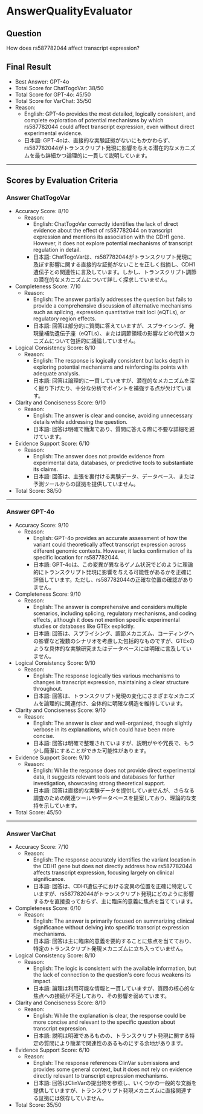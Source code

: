# AnswerQualityEvaluator

## Question

How does rs587782044 affect transcript expression?

## Final Result

- Best Answer: GPT-4o
- Total Score for ChatTogoVar: 38/50  
- Total Score for GPT-4o: 45/50  
- Total Score for VarChat: 35/50  
- Reason:  
  - English: GPT-4o provides the most detailed, logically consistent, and complete exploration of potential mechanisms by which rs587782044 could affect transcript expression, even without direct experimental evidence.  
  - 日本語: GPT-4oは、直接的な実験証拠がないにもかかわらず、rs587782044がトランスクリプト発現に影響を与える潜在的なメカニズムを最も詳細かつ論理的に一貫して説明しています。  

---

## Scores by Evaluation Criteria

### Answer ChatTogoVar
- Accuracy Score: 8/10  
  - Reason:  
    - English: ChatTogoVar correctly identifies the lack of direct evidence about the effect of rs587782044 on transcript expression and mentions its association with the CDH1 gene. However, it does not explore potential mechanisms of transcript regulation in detail.  
    - 日本語: ChatTogoVarは、rs587782044がトランスクリプト発現に及ぼす影響に関する直接的な証拠がないことを正しく指摘し、CDH1遺伝子との関連性に言及しています。しかし、トランスクリプト調節の潜在的なメカニズムについて詳しく探求していません。  
- Completeness Score: 7/10  
  - Reason:  
    - English: The answer partially addresses the question but fails to provide a comprehensive discussion of alternative mechanisms such as splicing, expression quantitative trait loci (eQTLs), or regulatory region effects.  
    - 日本語: 回答は部分的に質問に答えていますが、スプライシング、発現量補助遺伝子座（eQTLs）、または調節領域の影響などの代替メカニズムについて包括的に議論していません。  
- Logical Consistency Score: 8/10  
  - Reason:  
    - English: The response is logically consistent but lacks depth in exploring potential mechanisms and reinforcing its points with adequate analysis.   
    - 日本語: 回答は論理的に一貫していますが、潜在的なメカニズムを深く掘り下げたり、十分な分析でポイントを補強する点が欠けています。  
- Clarity and Conciseness Score: 9/10  
  - Reason:  
    - English: The answer is clear and concise, avoiding unnecessary details while addressing the question.  
    - 日本語: 回答は明確で簡潔であり、質問に答える際に不要な詳細を避けています。  
- Evidence Support Score: 6/10  
  - Reason:  
    - English: The answer does not provide evidence from experimental data, databases, or predictive tools to substantiate its claims.  
    - 日本語: 回答は、主張を裏付ける実験データ、データベース、または予測ツールからの証拠を提供していません。  
- Total Score: 38/50  

---

### Answer GPT-4o
- Accuracy Score: 9/10  
  - Reason:  
    - English: GPT-4o provides an accurate assessment of how the variant could theoretically affect transcript expression across different genomic contexts. However, it lacks confirmation of its specific location for rs587782044.  
    - 日本語: GPT-4oは、この変異が異なるゲノム状況でどのように理論的にトランスクリプト発現に影響を与える可能性があるかを正確に評価しています。ただし、rs587782044の正確な位置の確認がありません。  
- Completeness Score: 9/10  
  - Reason:  
    - English: The answer is comprehensive and considers multiple scenarios, including splicing, regulatory mechanisms, and coding effects, although it does not mention specific experimental studies or databases like GTEx explicitly.  
    - 日本語: 回答は、スプライシング、調節メカニズム、コーディングへの影響など複数のシナリオを考慮した包括的なものですが、GTExのような具体的な実験研究またはデータベースには明確に言及していません。  
- Logical Consistency Score: 9/10  
  - Reason:  
    - English: The response logically ties various mechanisms to changes in transcript expression, maintaining a clear structure throughout.  
    - 日本語: 回答は、トランスクリプト発現の変化にさまざまなメカニズムを論理的に関連付け、全体的に明確な構造を維持しています。  
- Clarity and Conciseness Score: 9/10  
  - Reason:  
    - English: The answer is clear and well-organized, though slightly verbose in its explanations, which could have been more concise.  
    - 日本語: 回答は明確で整理されていますが、説明がやや冗長で、もう少し簡潔にすることができた可能性があります。  
- Evidence Support Score: 9/10  
  - Reason:  
    - English: While the response does not provide direct experimental data, it suggests relevant tools and databases for further investigation, showcasing strong theoretical support.  
    - 日本語: 回答は直接的な実験データを提供していませんが、さらなる調査のための関連ツールやデータベースを提案しており、理論的な支持を示しています。  
- Total Score: 45/50  

---

### Answer VarChat
- Accuracy Score: 7/10  
  - Reason:  
    - English: The response accurately identifies the variant location in the CDH1 gene but does not directly address how rs587782044 affects transcript expression, focusing largely on clinical significance.  
    - 日本語: 回答は、CDH1遺伝子における変異の位置を正確に特定していますが、rs587782044がトランスクリプト発現にどのように影響するかを直接扱っておらず、主に臨床的意義に焦点を当てています。  
- Completeness Score: 6/10  
  - Reason:  
    - English: The answer is primarily focused on summarizing clinical significance without delving into specific transcript expression mechanisms.  
    - 日本語: 回答は主に臨床的意義を要約することに焦点を当てており、特定のトランスクリプト発現メカニズムに立ち入っていません。  
- Logical Consistency Score: 8/10  
  - Reason:  
    - English: The logic is consistent with the available information, but the lack of connection to the question's core focus weakens its impact.  
    - 日本語: 論理は利用可能な情報と一貫していますが、質問の核心的な焦点への接続が不足しており、その影響を弱めています。  
- Clarity and Conciseness Score: 8/10  
  - Reason:  
    - English: While the explanation is clear, the response could be more concise and relevant to the specific question about transcript expression.  
    - 日本語: 説明は明確であるものの、トランスクリプト発現に関する特定の質問により簡潔で関連性のあるものにする余地があります。  
- Evidence Support Score: 6/10  
  - Reason:  
    - English: The response references ClinVar submissions and provides some general context, but it does not rely on evidence directly relevant to transcript expression mechanisms.  
    - 日本語: 回答はClinVarの提出物を参照し、いくつかの一般的な文脈を提供していますが、トランスクリプト発現メカニズムに直接関連する証拠には依存していません。  
- Total Score: 35/50  
